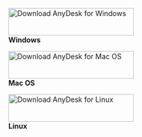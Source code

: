[<img src="https://get.anydesk.com/_static/dl-btn-wr-large.png" width="250" height="55" alt="Download AnyDesk for Windows"/>](https://download.anydesk.com/AnyDesk.exe)  
**Windows**  
  

[<img src="https://get.anydesk.com/_static/dl-btn-rw-large.png" width="250" height="55" alt="Download AnyDesk for Mac OS"/>](https://download.anydesk.com/anydesk.dmg)  
**Mac OS**  
  

[<img src="https://get.anydesk.com/_static/dl-btn-wb-large.png" width="250" height="55" alt="Download AnyDesk for Linux"/>](https://download.anydesk.com/linux/anydesk-6.1.1-amd64.tar.gz)  
**Linux**
